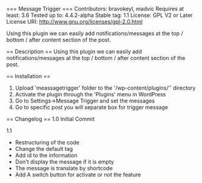 === Message Trigger ===
Contributors: bravokeyl, madvic
Requires at least: 3.6
Tested up to: 4.4.2-alpha
Stable tag: 1.1
License: GPL V2 or Later
License URI: http://www.gnu.org/licenses/gpl-2.0.html

Using this plugin we can easily add notifications/messages at the top / bottom / after content section of the post.

== Description ==
Using this plugin we can easily add notifications/messages at the top / bottom / after content section of the post.

== Installation ==

1. Upload 'meassagetrigger' folder  to the '/wp-content/plugins/'' directory
2. Activate the plugin through the \'Plugins\' menu in WordPress
3. Go to Settings->Message Trigger and set the messages
4. Go to specific post you will separate box for trigger message


== Changelog ==
1.0 Initial Commit

1.1 
- Restructuring of the code
- Change the default <html> tag
- Add id to the information
- Don't display the message if it is empty
- The message is translate by shortcode
- Add A switch button for activate or not the feature
